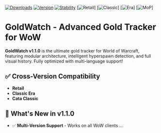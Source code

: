 [![Downloads](https://cf.way2muchnoise.eu/full_goldwatch-gw_downloads.svg)](https://www.curseforge.com/wow/addons/goldwatch-gw)
[![Version](https://img.shields.io/badge/Version-1.1.0-blue)](https://www.curseforge.com/wow/addons/goldwatch-gw)
[![Stability](https://img.shields.io/badge/Stability-98%25-success)](https://github.com/Bisolino/GoldWatch)
[![Retail](https://img.shields.io/badge/Retail-Supported-green)] 
[![Classic](https://img.shields.io/badge/Classic-Supported-green)] 
[![Era](https://img.shields.io/badge/Era-Supported-green)] 
[![MoP](https://img.shields.io/badge/MoP_Classic-Supported-green)]

# GoldWatch - Advanced Gold Tracker for WoW

**GoldWatch v1.1.0** is the ultimate gold tracker for World of Warcraft, featuring modular architecture, intelligent hyperspawn detection, and full visual history. Fully optimized with multi-language support!

## ✅ Cross-Version Compatibility
- **Retail**
- **Classic Era**
- **Cata Classic**

## 🚀 What's New in v1.1.0
- ✅ **Multi-Version Support** - Works on all WoW clients
...

